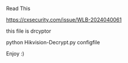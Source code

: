 Read This 

https://cxsecurity.com/issue/WLB-2024040061

this file is drcyptor

python Hikvision-Decrypt.py configfile

Enjoy :)
